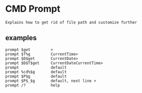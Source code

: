 # CMD Prompt

    Explains how to get rid of file path and customize further
    
## examples

    prompt $get         >
    prompt $T%g         CurrentTime>
    prompt $D$get       CurrentDate>
    prompt $D$T$get     CurrentDateCurrentTime>
    prompt              default
    prompt %cd%$g       default
    prompt $P$g         default
    prompt $P$_$g       default, next line >    
    prompt /?           help